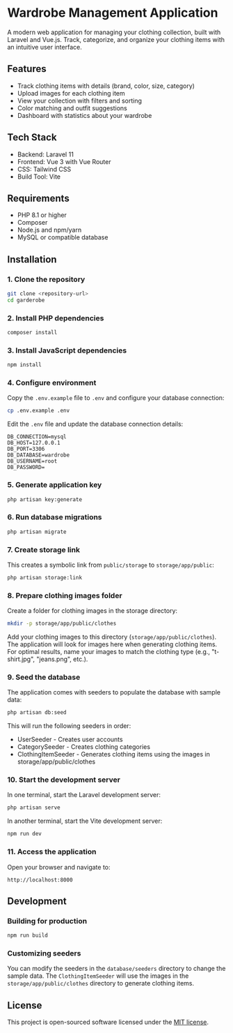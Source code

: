 # Wardrobe Management Application

A modern web application for managing your clothing collection, built with Laravel and Vue.js. Track, categorize, and organize your clothing items with an intuitive user interface.

## Features

- Track clothing items with details (brand, color, size, category)
- Upload images for each clothing item
- View your collection with filters and sorting
- Color matching and outfit suggestions
- Dashboard with statistics about your wardrobe

## Tech Stack

- Backend: Laravel 11
- Frontend: Vue 3 with Vue Router
- CSS: Tailwind CSS
- Build Tool: Vite

## Requirements

- PHP 8.1 or higher
- Composer
- Node.js and npm/yarn
- MySQL or compatible database

## Installation

### 1. Clone the repository

```bash
git clone <repository-url>
cd garderobe
```

### 2. Install PHP dependencies

```bash
composer install
```

### 3. Install JavaScript dependencies

```bash
npm install
```

### 4. Configure environment

Copy the `.env.example` file to `.env` and configure your database connection:

```bash
cp .env.example .env
```

Edit the `.env` file and update the database connection details:

```
DB_CONNECTION=mysql
DB_HOST=127.0.0.1
DB_PORT=3306
DB_DATABASE=wardrobe
DB_USERNAME=root
DB_PASSWORD=
```

### 5. Generate application key

```bash
php artisan key:generate
```

### 6. Run database migrations

```bash
php artisan migrate
```

### 7. Create storage link

This creates a symbolic link from `public/storage` to `storage/app/public`:

```bash
php artisan storage:link
```

### 8. Prepare clothing images folder

Create a folder for clothing images in the storage directory:

```bash
mkdir -p storage/app/public/clothes
```

Add your clothing images to this directory (`storage/app/public/clothes`). The application will look for images here when generating clothing items. For optimal results, name your images to match the clothing type (e.g., "t-shirt.jpg", "jeans.png", etc.).

### 9. Seed the database

The application comes with seeders to populate the database with sample data:

```bash
php artisan db:seed
```

This will run the following seeders in order:
- UserSeeder - Creates user accounts
- CategorySeeder - Creates clothing categories
- ClothingItemSeeder - Generates clothing items using the images in storage/app/public/clothes

### 10. Start the development server

In one terminal, start the Laravel development server:

```bash
php artisan serve
```

In another terminal, start the Vite development server:

```bash
npm run dev
```

### 11. Access the application

Open your browser and navigate to:

```
http://localhost:8000
```

## Development

### Building for production

```bash
npm run build
```

### Customizing seeders

You can modify the seeders in the `database/seeders` directory to change the sample data. The `ClothingItemSeeder` will use the images in the `storage/app/public/clothes` directory to generate clothing items.

## License

This project is open-sourced software licensed under the [MIT license](https://opensource.org/licenses/MIT).
